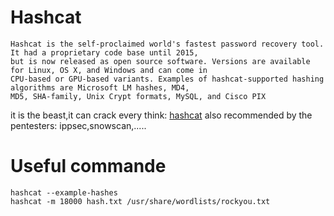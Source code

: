 # Hashcat
```
Hashcat is the self-proclaimed world's fastest password recovery tool. It had a proprietary code base until 2015,
but is now released as open source software. Versions are available for Linux, OS X, and Windows and can come in 
CPU-based or GPU-based variants. Examples of hashcat-supported hashing algorithms are Microsoft LM hashes, MD4, 
MD5, SHA-family, Unix Crypt formats, MySQL, and Cisco PIX
```
it is the beast,it can crack every think: [hashcat](https://hashcat.net/hashcat/)
also recommended by the pentesters: ippsec,snowscan,.....
# Useful commande
```
hashcat --example-hashes
hashcat -m 18000 hash.txt /usr/share/wordlists/rockyou.txt
```




